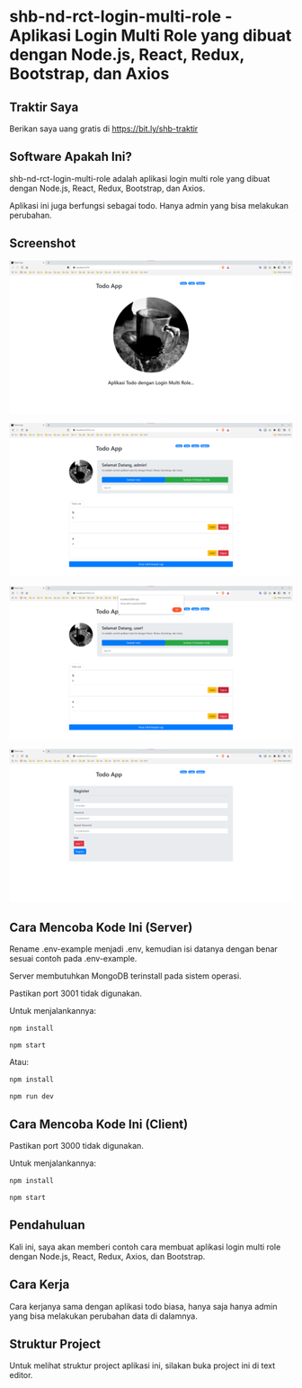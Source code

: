 # shb-nd-rct-login-multi-role - Aplikasi Login Multi Role yang dibuat dengan Node.js, React, Redux, Bootstrap, dan Axios

## Traktir Saya

Berikan saya uang gratis di https://bit.ly/shb-traktir

## Software Apakah Ini?

shb-nd-rct-login-multi-role adalah aplikasi login multi role yang dibuat dengan Node.js, React, Redux, Bootstrap, dan Axios.

Aplikasi ini juga berfungsi sebagai todo. Hanya admin yang bisa melakukan perubahan.

## Screenshot

![ScreenShot](.readme-assets/shb-nd-rct-login-multi-role-1.png?raw=true)

![ScreenShot](.readme-assets/shb-nd-rct-login-multi-role-2.png?raw=true)

![ScreenShot](.readme-assets/shb-nd-rct-login-multi-role-3.png?raw=true)

![ScreenShot](.readme-assets/shb-nd-rct-login-multi-role-4.png?raw=true)

## Cara Mencoba Kode Ini (Server)

Rename .env-example menjadi .env, kemudian isi datanya dengan benar sesuai contoh pada .env-example.

Server membutuhkan MongoDB terinstall pada sistem operasi.

Pastikan port 3001 tidak digunakan.

Untuk menjalankannya:

```
npm install
```

```
npm start
```

Atau:

```
npm install
```

```
npm run dev
```

## Cara Mencoba Kode Ini (Client)

Pastikan port 3000 tidak digunakan.

Untuk menjalankannya:

```
npm install
```

```
npm start
```

## Pendahuluan

Kali ini, saya akan memberi contoh cara membuat aplikasi login multi role dengan Node.js, React, Redux, Axios, dan Bootstrap.

## Cara Kerja

Cara kerjanya sama dengan aplikasi todo biasa, hanya saja hanya admin yang bisa melakukan perubahan data di dalamnya.

## Struktur Project

Untuk melihat struktur project aplikasi ini, silakan buka project ini di text editor.